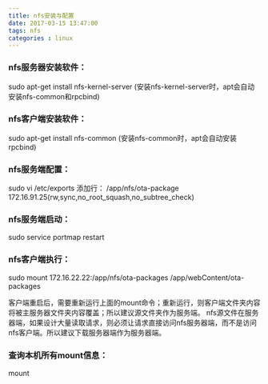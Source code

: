 ```yaml
---
title: nfs安装与配置
date: 2017-03-15 13:47:00
tags: nfs
categories : linux
---
```

### nfs服务器安装软件：  
  sudo apt-get install nfs-kernel-server 
  (安装nfs-kernel-server时，apt会自动安装nfs-common和rpcbind)
  
### nfs客户端安装软件：
  sudo apt-get install nfs-common
  (安装nfs-common时，apt会自动安装rpcbind)
  
### nfs服务端配置：
  sudo vi /etc/exports
  添加行：
  /app/nfs/ota-package 172.16.91.25(rw,sync,no_root_squash,no_subtree_check)
### nfs服务端启动：
  sudo service portmap restart
### nfs客户端执行：
  sudo mount 172.16.22.22:/app/nfs/ota-packages /app/webContent/ota-packages
  
客户端重启后，需要重新运行上面的mount命令；重新运行，则客户端文件夹内容将被主服务器文件夹内容覆盖；所以建议源文件夹作为服务端。
nfs源文件在服务器端，如果设计大量读取请求，则必须让请求直接访问nfs服务器端，而不是访问nfs客户端。所以建议下载服务器端作为服务器端。

### 查询本机所有mount信息：
  mount